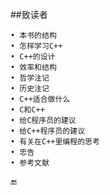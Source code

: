 ##致读者

    • 本书的结构
    • 怎样学习C++
    • C++的设计
    • 效率和结构
    • 哲学注记
    • 历史注记
    • C++适合做什么
    • C和C++
    • 给C程序员的建议
    • 给C++程序员的建议
    • 有关在C++里编程的思考
    • 忠告
    • 参考文献

🔚